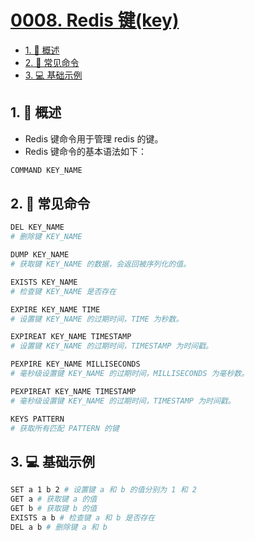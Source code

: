 # [0008. Redis 键(key)](https://github.com/Tdahuyou/TNotes.redis/tree/main/notes/0008.%20Redis%20%E9%94%AE(key))

<!-- region:toc -->

- [1. 📝 概述](#1--概述)
- [2. 📒 常见命令](#2--常见命令)
- [3. 💻 基础示例](#3--基础示例)

<!-- endregion:toc -->

## 1. 📝 概述

- Redis 键命令用于管理 redis 的键。
- Redis 键命令的基本语法如下：

```bash
COMMAND KEY_NAME
```

## 2. 📒 常见命令

```bash
DEL KEY_NAME
# 删除键 KEY_NAME

DUMP KEY_NAME
# 获取键 KEY_NAME 的数据，会返回被序列化的值。

EXISTS KEY_NAME
# 检查键 KEY_NAME 是否存在

EXPIRE KEY_NAME TIME
# 设置键 KEY_NAME 的过期时间，TIME 为秒数。

EXPIREAT KEY_NAME TIMESTAMP
# 设置键 KEY_NAME 的过期时间，TIMESTAMP 为时间戳。

PEXPIRE KEY_NAME MILLISECONDS
# 毫秒级设置键 KEY_NAME 的过期时间，MILLISECONDS 为毫秒数。

PEXPIREAT KEY_NAME TIMESTAMP
# 毫秒级设置键 KEY_NAME 的过期时间，TIMESTAMP 为时间戳。

KEYS PATTERN
# 获取所有匹配 PATTERN 的键

```

## 3. 💻 基础示例

```bash
SET a 1 b 2 # 设置键 a 和 b 的值分别为 1 和 2
GET a # 获取键 a 的值
GET b # 获取键 b 的值
EXISTS a b # 检查键 a 和 b 是否存在
DEL a b # 删除键 a 和 b
```
